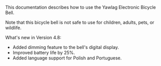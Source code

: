 This documentation describes how to use the Yawlag Electronic Bicycle Bell.

Note that this bicycle bell is not safe to use for children, adults, pets, or wildlife.

What's new in Version 4.8:
* Added dimming feature to the bell's digital display.
* Improved battery life by 25%.
* Added language support for Polish and Portuguese.
